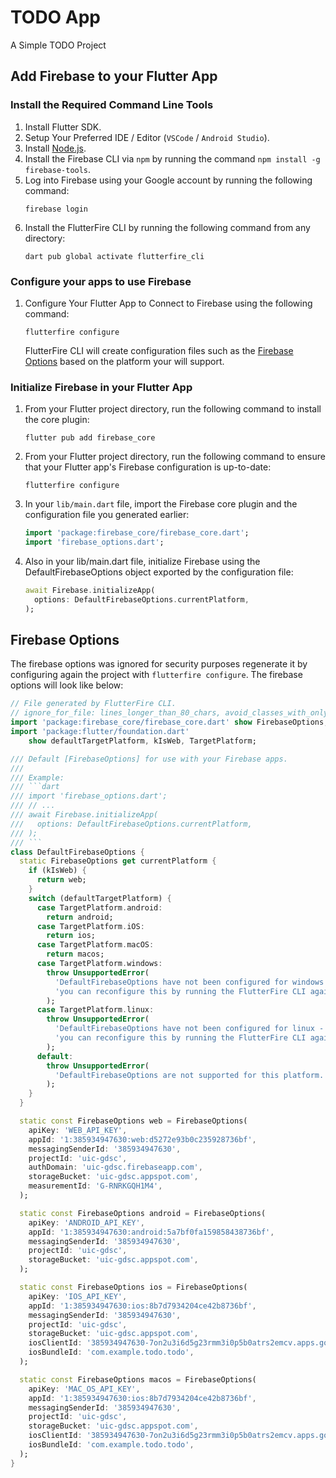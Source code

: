 # TODO App

A Simple TODO Project

## Add Firebase to your Flutter App

### Install the Required Command Line Tools
1. Install Flutter SDK.
2. Setup Your Preferred IDE / Editor (`VSCode` / `Android Studio`).
3. Install [Node.js](https://nodejs.org/en/).
4. Install the Firebase CLI via `npm` by running the command `npm install -g firebase-tools`.
5. Log into Firebase using your Google account by running the following command:
    ```shell
    firebase login
    ```
6. Install the FlutterFire CLI by running the following command from any directory:
    ```shell
    dart pub global activate flutterfire_cli
    ```

### Configure your apps to use Firebase

1. Configure Your Flutter App to Connect to Firebase using the following command:
    ```shell
    flutterfire configure
    ```
   FlutterFire CLI will create configuration files such as the [Firebase Options](#firebase-options) based on the platform your will support.

### Initialize Firebase in your Flutter App

1. From your Flutter project directory, run the following command to install the core plugin:
    ```shell
    flutter pub add firebase_core
    ```
2. From your Flutter project directory, run the following command to ensure that your Flutter app's Firebase configuration is up-to-date:
    ```shell
    flutterfire configure
    ```
3. In your `lib/main.dart` file, import the Firebase core plugin and the configuration file you generated earlier:
    ```dart
    import 'package:firebase_core/firebase_core.dart';
    import 'firebase_options.dart';
    ```
4. Also in your lib/main.dart file, initialize Firebase using the DefaultFirebaseOptions object exported by the configuration file:
    ```dart
    await Firebase.initializeApp(
      options: DefaultFirebaseOptions.currentPlatform,
    );
    ```

## Firebase Options
The firebase options was ignored for security purposes regenerate it by configuring again the project
with `flutterfire configure`. The firebase options will look like below:

```dart
// File generated by FlutterFire CLI.
// ignore_for_file: lines_longer_than_80_chars, avoid_classes_with_only_static_members
import 'package:firebase_core/firebase_core.dart' show FirebaseOptions;
import 'package:flutter/foundation.dart'
    show defaultTargetPlatform, kIsWeb, TargetPlatform;

/// Default [FirebaseOptions] for use with your Firebase apps.
///
/// Example:
/// ```dart
/// import 'firebase_options.dart';
/// // ...
/// await Firebase.initializeApp(
///   options: DefaultFirebaseOptions.currentPlatform,
/// );
/// ```
class DefaultFirebaseOptions {
  static FirebaseOptions get currentPlatform {
    if (kIsWeb) {
      return web;
    }
    switch (defaultTargetPlatform) {
      case TargetPlatform.android:
        return android;
      case TargetPlatform.iOS:
        return ios;
      case TargetPlatform.macOS:
        return macos;
      case TargetPlatform.windows:
        throw UnsupportedError(
          'DefaultFirebaseOptions have not been configured for windows - '
          'you can reconfigure this by running the FlutterFire CLI again.',
        );
      case TargetPlatform.linux:
        throw UnsupportedError(
          'DefaultFirebaseOptions have not been configured for linux - '
          'you can reconfigure this by running the FlutterFire CLI again.',
        );
      default:
        throw UnsupportedError(
          'DefaultFirebaseOptions are not supported for this platform.',
        );
    }
  }

  static const FirebaseOptions web = FirebaseOptions(
    apiKey: 'WEB_API_KEY',
    appId: '1:385934947630:web:d5272e93b0c235928736bf',
    messagingSenderId: '385934947630',
    projectId: 'uic-gdsc',
    authDomain: 'uic-gdsc.firebaseapp.com',
    storageBucket: 'uic-gdsc.appspot.com',
    measurementId: 'G-RNRKGQH1M4',
  );

  static const FirebaseOptions android = FirebaseOptions(
    apiKey: 'ANDROID_API_KEY',
    appId: '1:385934947630:android:5a7bf0fa159858438736bf',
    messagingSenderId: '385934947630',
    projectId: 'uic-gdsc',
    storageBucket: 'uic-gdsc.appspot.com',
  );

  static const FirebaseOptions ios = FirebaseOptions(
    apiKey: 'IOS_API_KEY',
    appId: '1:385934947630:ios:8b7d7934204ce42b8736bf',
    messagingSenderId: '385934947630',
    projectId: 'uic-gdsc',
    storageBucket: 'uic-gdsc.appspot.com',
    iosClientId: '385934947630-7on2u3i6d5g23rmm3i0p5b0atrs2emcv.apps.googleusercontent.com',
    iosBundleId: 'com.example.todo.todo',
  );

  static const FirebaseOptions macos = FirebaseOptions(
    apiKey: 'MAC_OS_API_KEY',
    appId: '1:385934947630:ios:8b7d7934204ce42b8736bf',
    messagingSenderId: '385934947630',
    projectId: 'uic-gdsc',
    storageBucket: 'uic-gdsc.appspot.com',
    iosClientId: '385934947630-7on2u3i6d5g23rmm3i0p5b0atrs2emcv.apps.googleusercontent.com',
    iosBundleId: 'com.example.todo.todo',
  );
}
```

